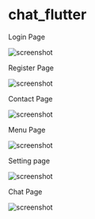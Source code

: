 # chat_flutter

Login Page

![screenshot](login.png)

Register Page

![screenshot](register.png)

Contact Page

![screenshot](contacts.png)

Menu Page

![screenshot](menu.png)

Setting page

![screenshot](setting.png)

Chat Page

![screenshot](chat.png)
